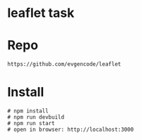 # leaflet task #

# Repo #
    https://github.com/evgencode/leaflet

 
# Install #
    # npm install
    # npm run devbuild
    # npm run start
    # open in browser: http://localhost:3000
        
